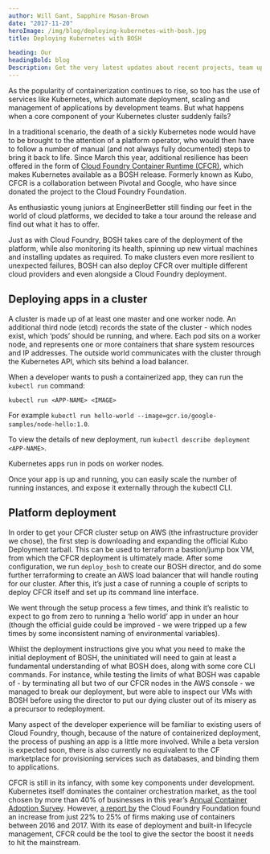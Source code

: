 ```yaml
---
author: Will Gant, Sapphire Mason-Brown
date: "2017-11-20"
heroImage: /img/blog/deploying-kubernetes-with-bosh.jpg
title: Deploying Kubernetes with BOSH

heading: Our
headingBold: blog
Description: Get the very latest updates about recent projects, team updates, thoughts and industry news from our team of EngineerBetter experts.
---
```


As the popularity of containerization continues to rise, so too has the use of services like Kubernetes, which automate deployment, scaling and management of applications by development teams. But what happens when a core component of your Kubernetes cluster suddenly fails?

In a traditional scenario, the death of a sickly Kubernetes node would have to be brought to the attention of a platform operator, who would then have to follow a number of manual (and not always fully documented) steps to bring it back to life. Since March this year, additional resilience has been offered in the form of [Cloud Foundry Container Runtime (CFCR)](https://docs-kubo.cfapps.io/), which makes Kubernetes available as a BOSH release. Formerly known as Kubo, CFCR is a collaboration between Pivotal and Google, who have since donated the project to the Cloud Foundry Foundation.

As enthusiastic young juniors at EngineerBetter still finding our feet in the world of cloud platforms, we decided to take a tour around the release and find out what it has to offer.

Just as with Cloud Foundry, BOSH takes care of the deployment of the platform, while also monitoring its health, spinning up new virtual machines and installing updates as required. To make clusters even more resilient to unexpected failures, BOSH can also deploy CFCR over multiple different cloud providers and even alongside a Cloud Foundry deployment.

## Deploying apps in a cluster

A cluster is made up of at least one master and one worker node. An additional third node (etcd) records the state of the cluster - which nodes exist, which ‘pods’ should be running, and where. Each pod sits on a worker node, and represents one or more containers that share system resources and IP addresses. The outside world communicates with the cluster through the  Kubernetes API, which sits behind a load balancer.

When a developer wants to push a containerized app, they can run the `kubectl run` command:

`kubectl run <APP-NAME> <IMAGE>`

For example `kubectl run hello-world --image=gcr.io/google-samples/node-hello:1.0`.

To view the details of new deployment, run `kubectl describe deployment <APP-NAME>`.

Kubernetes apps run in pods on worker nodes.

Once your app is up and running, you can easily scale the number of running instances, and expose it externally through the kubectl CLI.

## Platform deployment

In order to get your CFCR cluster setup on AWS (the infrastructure provider we chose), the first step is downloading and expanding the official Kubo Deployment tarball. This can be used to terraform a bastion/jump box VM, from which the CFCR deployment is ultimately made. After some configuration, we run `deploy_bosh` to create our BOSH director, and do some further terraforming to create an AWS load balancer that will handle routing for our cluster. After this, it’s just a case of running a couple of scripts to deploy CFCR itself and set up its command line interface.

We went through the setup process a few times, and think it’s realistic to expect to go from zero to running a ‘hello world’ app in under an hour (though the official guide could be improved - we were tripped up a few times by some inconsistent naming of environmental variables).

Whilst the deployment instructions give you what you need to make the initial deployment of BOSH, the uninitiated will need to gain at least a fundamental understanding of what BOSH does, along with some core CLI commands. For instance, while testing the limits of what BOSH was capable of - by terminating all but two of our CFCR nodes in the AWS console - we managed to break our deployment, but were able to inspect our VMs with BOSH before using the director to put our dying cluster out of its misery as a precursor to redeployment.

Many aspect of the developer experience will be familiar to existing users of Cloud Foundry, though, because of the nature of containerized deployment, the process of pushing an app is a little more involved. While a beta version is expected soon, there is also currently no equivalent to the CF marketplace for provisioning services such as databases, and binding them to applications.

CFCR is still in its infancy, with some key components under development. Kubernetes itself dominates the container orchestration market, as the tool chosen by more than 40% of businesses in this year’s [Annual Container Adoption Survey](https://portworx.com/wp-content/uploads/2017/04/Portworx_Annual_Container_Adoption_Survey_2017_Report.pdf). However, [a report by](https://cloudfoundry.org/container-report-2017/?utm_source=pr&utm_campaign=cr17&utm_content=cff) the Cloud Foundry Foundation found an increase from just 22% to 25% of firms making use of containers between 2016 and 2017. With its ease of deployment and built-in lifecycle management, CFCR could be the tool to give the sector the boost it needs to hit the mainstream.
